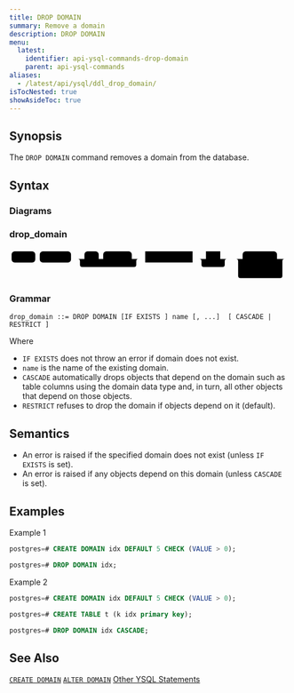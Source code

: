 ```yaml
---
title: DROP DOMAIN
summary: Remove a domain
description: DROP DOMAIN
menu:
  latest:
    identifier: api-ysql-commands-drop-domain
    parent: api-ysql-commands
aliases:
  - /latest/api/ysql/ddl_drop_domain/
isTocNested: true
showAsideToc: true
---
```


## Synopsis
The `DROP DOMAIN` command removes a domain from the database.

## Syntax

### Diagrams

### drop_domain

<svg class="rrdiagram" version="1.1" xmlns:xlink="http://www.w3.org/1999/xlink" xmlns="http://www.w3.org/2000/svg" width="626" height="70" viewbox="0 0 626 70"><path class="connector" d="M0 22h5m53 0h10m70 0h30m32 0h10m64 0h20m-141 0q5 0 5 5v8q0 5 5 5h116q5 0 5-5v-8q0-5 5-5m5 0h10m106 0h30m32 0h20m-67 0q5 0 5 5v8q0 5 5 5h42q5 0 5-5v-8q0-5 5-5m5 0h30m77 0h22m-109 25q0 5 5 5h5m79 0h5q5 0 5-5m-104-25q5 0 5 5v33q0 5 5 5h89q5 0 5-5v-33q0-5 5-5m5 0h5"/><rect class="literal" x="5" y="5" width="53" height="25" rx="7"/><text class="text" x="15" y="22">DROP</text><rect class="literal" x="68" y="5" width="70" height="25" rx="7"/><text class="text" x="78" y="22">DOMAIN</text><rect class="literal" x="168" y="5" width="32" height="25" rx="7"/><text class="text" x="178" y="22">IF</text><rect class="literal" x="210" y="5" width="64" height="25" rx="7"/><text class="text" x="220" y="22">EXISTS</text><a xlink:href="../../grammar_diagrams#domain-name"><rect class="rule" x="304" y="5" width="106" height="25"/><text class="text" x="314" y="22">domain_name</text></a><a xlink:href="../../grammar_diagrams#..."><rect class="rule" x="440" y="5" width="32" height="25"/><text class="text" x="450" y="22">...</text></a><rect class="literal" x="522" y="5" width="77" height="25" rx="7"/><text class="text" x="532" y="22">CASCADE</text><rect class="literal" x="522" y="35" width="79" height="25" rx="7"/><text class="text" x="532" y="52">RESTRICT</text></svg>

### Grammar
```
drop_domain ::= DROP DOMAIN [IF EXISTS ] name [, ...]  [ CASCADE | RESTRICT ]
```

Where

- `IF EXISTS` does not throw an error if domain does not exist.
- `name` is the name of the existing domain.
- `CASCADE` automatically drops objects that depend on the domain such as table columns using the domain data type and, in turn, all other objects that depend on those objects.
- `RESTRICT` refuses to drop the domain if objects depend on it (default).

## Semantics

- An error is raised if the specified domain does not exist (unless `IF EXISTS` is set).
- An error is raised if any objects depend on this domain (unless `CASCADE` is set).

## Examples
Example 1

```sql
postgres=# CREATE DOMAIN idx DEFAULT 5 CHECK (VALUE > 0);
```

```sql
postgres=# DROP DOMAIN idx;
```

Example 2

```sql
postgres=# CREATE DOMAIN idx DEFAULT 5 CHECK (VALUE > 0);
```

```sql
postgres=# CREATE TABLE t (k idx primary key);
```

```sql
postgres=# DROP DOMAIN idx CASCADE;
```

## See Also

[`CREATE DOMAIN`](../ddl_create_domain)
[`ALTER DOMAIN`](../ddl_alter_domain)
[Other YSQL Statements](..)
